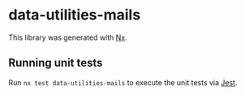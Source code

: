 # data-utilities-mails

This library was generated with [Nx](https://nx.dev).

## Running unit tests

Run `nx test data-utilities-mails` to execute the unit tests via [Jest](https://jestjs.io).
